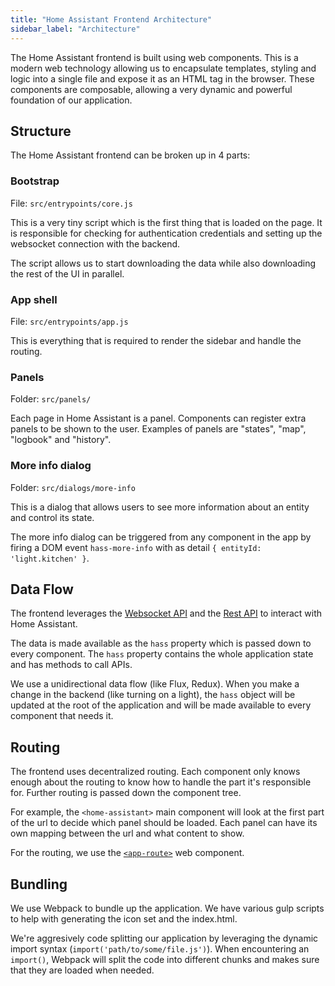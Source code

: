 ```yaml
---
title: "Home Assistant Frontend Architecture"
sidebar_label: "Architecture"
---
```


The Home Assistant frontend is built using web components. This is a modern web technology allowing us to encapsulate templates, styling and logic into a single file and expose it as an HTML tag in the browser. These components are composable, allowing a very dynamic and powerful foundation of our application.

## Structure

The Home Assistant frontend can be broken up in 4 parts:

### Bootstrap

File: `src/entrypoints/core.js`

This is a very tiny script which is the first thing that is loaded on the page. It is responsible for checking for authentication credentials and setting up the websocket connection with the backend.

The script allows us to start downloading the data while also downloading the rest of the UI in parallel.

### App shell

File: `src/entrypoints/app.js`

This is everything that is required to render the sidebar and handle the routing.

### Panels

Folder: `src/panels/`

Each page in Home Assistant is a panel. Components can register extra panels to be shown to the user. Examples of panels are "states", "map", "logbook" and "history".

### More info dialog

Folder: `src/dialogs/more-info`

This is a dialog that allows users to see more information about an entity and control its state.

The more info dialog can be triggered from any component in the app by firing a DOM event `hass-more-info` with as detail `{ entityId: 'light.kitchen' }`.

## Data Flow

The frontend leverages the [Websocket API](external_api_websocket.md) and the [Rest API](external_api_rest.md) to interact with Home Assistant.

The data is made available as the `hass` property which is passed down to every component. The `hass` property contains the whole application state and has methods to call APIs.

We use a unidirectional data flow (like Flux, Redux). When you make a change in the backend (like turning on a light), the `hass` object will be updated at the root of the application and will be made available to every component that needs it.

## Routing

The frontend uses decentralized routing. Each component only knows enough about the routing to know how to handle the part it's responsible for. Further routing is passed down the component tree.

For example, the `<home-assistant>` main component will look at the first part of the url to decide which panel should be loaded. Each panel can have its own mapping between the url and what content to show.

For the routing, we use the [`<app-route>`](https://www.polymer-project.org/blog/routing) web component.

## Bundling

We use Webpack to bundle up the application. We have various gulp scripts to help with generating the icon set and the index.html.

We're aggresively code splitting our application by leveraging the dynamic import syntax (`import('path/to/some/file.js')`). When encountering an `import()`, Webpack will split the code into different chunks and makes sure that they are loaded when needed.